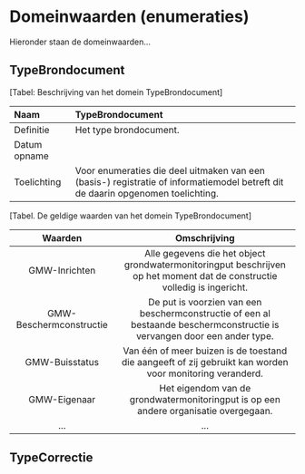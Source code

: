 # Domeinwaarden (enumeraties)

Hieronder staan de domeinwaarden...

## TypeBrondocument

[Tabel: Beschrijving van het domein TypeBrondocument]

| Naam | TypeBrondocument |
| :--- | :--- |
| Definitie | Het type brondocument. |
| Datum opname |  |
| Toelichting | Voor enumeraties die deel uitmaken van een (basis-) registratie of informatiemodel betreft dit de daarin opgenomen toelichting. |


[Tabel. De geldige waarden van het domein TypeBrondocument]

| Waarden | Omschrijving |
| :---: | :---: |
| GMW-Inrichten | Alle gegevens die het object grondwatermonitoringput beschrijven op het moment dat de constructie volledig is ingericht.|
| GMW-Beschermconstructie | De put is voorzien van een beschermconstructie of een al bestaande beschermconstructie is vervangen door een ander type. |
| GMW-Buisstatus | Van één of meer buizen is de toestand die aangeeft of zij gebruikt kan worden voor monitoring veranderd.  |
| GMW-Eigenaar | Het eigendom van de grondwatermonitoringput is op een andere organisatie overgegaan.  |
| ... |   ... |



## TypeCorrectie

